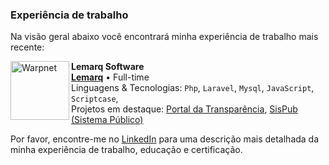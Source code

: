 ### Experiência de trabalho

Na visão geral abaixo você encontrará minha experiência de trabalho mais recente:

[<img align="left" height="94px" width="94px" alt="Warpnet" src="https://www.spacex.com/static/images/share.jpg"/>](https://www.spacex.com/)

**Lemarq Software** \
[**Lemarq**](https://www.spacex.com/) • Full-time \
Linguagens & Tecnologias: `Php`, `Laravel`, `Mysql`, `JavaScript`, `Scriptcase`,\
Projetos em destaque: [Portal da Transparência](https://www.spacex.com/), [SisPub (Sistema Público)](<https://pt.wikipedia.org/wiki/Marte_(planeta)>)
<br/>

Por favor, encontre-me no [LinkedIn](https://www.linkedin.com/in/iuricode/) para uma descrição mais detalhada da minha experiência de trabalho, educação e certificação.
